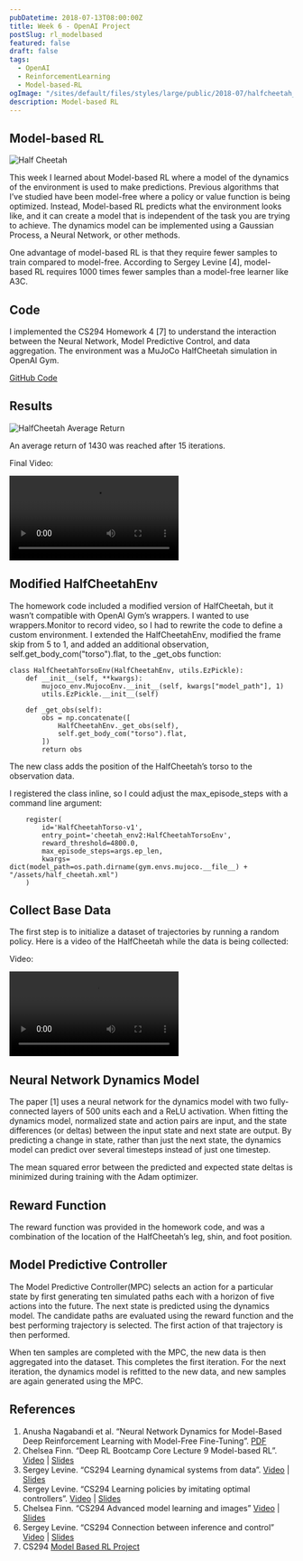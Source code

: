 ```yaml
---
pubDatetime: 2018-07-13T08:00:00Z
title: Week 6 - OpenAI Project
postSlug: rl_modelbased
featured: false
draft: false
tags:
  - OpenAI
  - ReinforcementLearning
  - Model-based-RL
ogImage: "/sites/default/files/styles/large/public/2018-07/halfcheetah_0.png"
description: Model-based RL
---
```


## Model-based RL

![Half Cheetah](/sites/default/files/styles/large/public/2018-07/halfcheetah_0.png)

This week I learned about Model-based RL where a model of the dynamics of the environment is used to make predictions. Previous algorithms that I’ve studied have been model-free where a policy or value function is being optimized. Instead, Model-based RL predicts what the environment looks like, and it can create a model that is independent of the task you are trying to achieve. The dynamics model can be implemented using a Gaussian Process, a Neural Network, or other methods.

One advantage of model-based RL is that they require fewer samples to train compared to model-free. According to Sergey Levine [4], model-based RL requires 1000 times fewer samples than a model-free learner like A3C.

## Code

I implemented the CS294 Homework 4 [7] to understand the interaction between the Neural Network, Model Predictive Control, and data aggregation. The environment was a MuJoCo HalfCheetah simulation in OpenAI Gym.

[GitHub Code](https://github.com/hollygrimm/cs294-homework/tree/master/hw4)

## Results

![HalfCheetah Average Return](/assets/halfcheetah_averagereturn_n15.png)

An average return of 1430 was reached after 15 iterations.

Final Video:

<video controls><source src="https://raw.githubusercontent.com/hollygrimm/cs294-homework/master/hw4/assets/halfcheetah_13iterations.mp4" type="video/mp4"> Your browser does not support the video tag.</video>

## Modified HalfCheetahEnv

The homework code included a modified version of HalfCheetah, but it wasn’t compatible with OpenAI Gym’s wrappers. I wanted to use wrappers.Monitor to record video, so I had to rewrite the code to define a custom environment. I extended the HalfCheetahEnv, modified the frame skip from 5 to 1, and added an additional observation, self.get_body_com("torso").flat, to the \_get_obs function:

```
class HalfCheetahTorsoEnv(HalfCheetahEnv, utils.EzPickle):
    def __init__(self, **kwargs):
        mujoco_env.MujocoEnv.__init__(self, kwargs["model_path"], 1)
        utils.EzPickle.__init__(self)

    def _get_obs(self):
        obs = np.concatenate([
            HalfCheetahEnv._get_obs(self),
            self.get_body_com("torso").flat,
        ])
        return obs
```

The new class adds the position of the HalfCheetah’s torso to the observation data.

I registered the class inline, so I could adjust the max_episode_steps with a command line argument:

```
    register(
        id='HalfCheetahTorso-v1',
        entry_point='cheetah_env2:HalfCheetahTorsoEnv',
        reward_threshold=4800.0,
        max_episode_steps=args.ep_len,
        kwargs= dict(model_path=os.path.dirname(gym.envs.mujoco.__file__) + "/assets/half_cheetah.xml")
    )
```

## Collect Base Data

The first step is to initialize a dataset of trajectories by running a random policy. Here is a video of the HalfCheetah while the data is being collected:

Video:

<video controls><source src="https://raw.githubusercontent.com/hollygrimm/cs294-homework/master/hw4/assets/halfcheetah_random.mp4" type="video/mp4"> Your browser does not support the video tag.</video>

## Neural Network Dynamics Model

The paper [1] uses a neural network for the dynamics model with two fully-connected layers of 500 units each and a ReLU activation. When fitting the dynamics model, normalized state and action pairs are input, and the state differences (or deltas) between the input state and next state are output. By predicting a change in state, rather than just the next state, the dynamics model can predict over several timesteps instead of just one timestep.

The mean squared error between the predicted and expected state deltas is minimized during training with the Adam optimizer.

## Reward Function

The reward function was provided in the homework code, and was a combination of the location of the HalfCheetah’s leg, shin, and foot position.

## Model Predictive Controller

The Model Predictive Controller(MPC) selects an action for a particular state by first generating ten simulated paths each with a horizon of five actions into the future. The next state is predicted using the dynamics model. The candidate paths are evaluated using the reward function and the best performing trajectory is selected. The first action of that trajectory is then performed.

When ten samples are completed with the MPC, the new data is then aggregated into the dataset. This completes the first iteration. For the next iteration, the dynamics model is refitted to the new data, and new samples are again generated using the MPC.

## References

1. Anusha Nagabandi et al. “Neural Network Dynamics for Model-Based Deep Reinforcement Learning with Model-Free Fine-Tuning”. [PDF](https://arxiv.org/abs/1708.02596)
2. Chelsea Finn. “Deep RL Bootcamp Core Lecture 9 Model-based RL”. [Video](https://youtu.be/iC2a7M9voYU) | [Slides](https://drive.google.com/open?id=0BxXI_RttTZAhRTBqQmc5R0pGQlE)
3. Sergey Levine. “CS294 Learning dynamical systems from data”. [Video](https://www.youtube.com/watch?v=yap_g0d7iBQ&list=PLkFD6_40KJIznC9CDbVTjAF2oyt8_VAe3&index=10&t=0s) | [Slides](http://rail.eecs.berkeley.edu/deeprlcourse-fa17/f17docs/lecture_9_model_based_rl.pdf)
4. Sergey Levine. “CS294 Learning policies by imitating optimal controllers”. [Video](https://www.youtube.com/watch?v=AwdauFLan7M&list=PLkFD6_40KJIznC9CDbVTjAF2oyt8_VAe3&index=11&t=0s) | [Slides](http://rail.eecs.berkeley.edu/deeprlcourse-fa17/f17docs/lecture_10_imitating_optimal_control.pdf)
5. Chelsea Finn. “CS294 Advanced model learning and images” [Video](https://www.youtube.com/watch?v=vRkIwM4GktE&list=PLkFD6_40KJIznC9CDbVTjAF2oyt8_VAe3&index=12&t=0s) | [Slides](http://rail.eecs.berkeley.edu/deeprlcourse-fa17/f17docs/advanced_model_learning.pdf)
6. Sergey Levine. “CS294 Connection between inference and control” [Video](https://www.youtube.com/watch?v=iOYiPhu5GEk&list=PLkFD6_40KJIznC9CDbVTjAF2oyt8_VAe3&index=13&t=0s) | [Slides](http://rail.eecs.berkeley.edu/deeprlcourse-fa17/f17docs/lecture_11_control_and_inference.pdf)
7. CS294 [Model Based RL Project](http://rail.eecs.berkeley.edu/deeprlcourse-fa17/f17docs/hw4.pdf)
